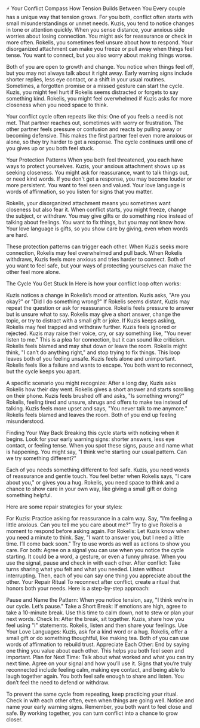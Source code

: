 ⚡ Your Conflict Compass
How Tension Builds Between You
Every couple has a unique way that tension grows. For you both, conflict often starts with small misunderstandings or unmet needs. Kuzis, you tend to notice changes in tone or attention quickly. When you sense distance, your anxious side worries about losing connection. You might ask for reassurance or check in more often. Rokelis, you sometimes feel unsure about how to respond. Your disorganized attachment can make you freeze or pull away when things feel tense. You want to connect, but you also worry about making things worse.

Both of you are open to growth and change. You notice when things feel off, but you may not always talk about it right away. Early warning signs include shorter replies, less eye contact, or a shift in your usual routines. Sometimes, a forgotten promise or a missed gesture can start the cycle. Kuzis, you might feel hurt if Rokelis seems distracted or forgets to say something kind. Rokelis, you might feel overwhelmed if Kuzis asks for more closeness when you need space to think.

Your conflict cycle often repeats like this: One of you feels a need is not met. That partner reaches out, sometimes with worry or frustration. The other partner feels pressure or confusion and reacts by pulling away or becoming defensive. This makes the first partner feel even more anxious or alone, so they try harder to get a response. The cycle continues until one of you gives up or you both feel stuck.

Your Protection Patterns
When you both feel threatened, you each have ways to protect yourselves. Kuzis, your anxious attachment shows up as seeking closeness. You might ask for reassurance, want to talk things out, or need kind words. If you don't get a response, you may become louder or more persistent. You want to feel seen and valued. Your love language is words of affirmation, so you listen for signs that you matter.

Rokelis, your disorganized attachment means you sometimes want closeness but also fear it. When conflict starts, you might freeze, change the subject, or withdraw. You may give gifts or do something nice instead of talking about feelings. You want to fix things, but you may not know how. Your love language is gifts, so you show care by giving, even when words are hard.

These protection patterns can trigger each other. When Kuzis seeks more connection, Rokelis may feel overwhelmed and pull back. When Rokelis withdraws, Kuzis feels more anxious and tries harder to connect. Both of you want to feel safe, but your ways of protecting yourselves can make the other feel more alone.

The Cycle You Get Stuck In
Here is how your conflict loop often works:

Kuzis notices a change in Rokelis’s mood or attention. Kuzis asks, "Are you okay?" or "Did I do something wrong?" If Rokelis seems distant, Kuzis may repeat the question or ask for reassurance.
Rokelis feels pressure to answer but is unsure what to say. Rokelis may give a short answer, change the topic, or try to distract with a small gift or joke. If Kuzis keeps asking, Rokelis may feel trapped and withdraw further.
Kuzis feels ignored or rejected. Kuzis may raise their voice, cry, or say something like, "You never listen to me." This is a plea for connection, but it can sound like criticism.
Rokelis feels blamed and may shut down or leave the room. Rokelis might think, "I can’t do anything right," and stop trying to fix things.
This loop leaves both of you feeling unsafe. Kuzis feels alone and unimportant. Rokelis feels like a failure and wants to escape. You both want to reconnect, but the cycle keeps you apart.

A specific scenario you might recognize: After a long day, Kuzis asks Rokelis how their day went. Rokelis gives a short answer and starts scrolling on their phone. Kuzis feels brushed off and asks, "Is something wrong?" Rokelis, feeling tired and unsure, shrugs and offers to make tea instead of talking. Kuzis feels more upset and says, "You never talk to me anymore." Rokelis feels blamed and leaves the room. Both of you end up feeling misunderstood.

Finding Your Way Back
Breaking this cycle starts with noticing when it begins. Look for your early warning signs: shorter answers, less eye contact, or feeling tense. When you spot these signs, pause and name what is happening. You might say, "I think we’re starting our usual pattern. Can we try something different?"

Each of you needs something different to feel safe. Kuzis, you need words of reassurance and gentle touch. You feel better when Rokelis says, "I care about you," or gives you a hug. Rokelis, you need space to think and a chance to show care in your own way, like giving a small gift or doing something helpful.

Here are some repair strategies for your styles:

For Kuzis: Practice asking for reassurance in a calm way. Say, "I’m feeling a little anxious. Can you tell me you care about me?" Try to give Rokelis a moment to respond before asking again.
For Rokelis: Let Kuzis know when you need a minute to think. Say, "I want to answer you, but I need a little time. I’ll come back soon." Try to use words as well as actions to show you care.
For both: Agree on a signal you can use when you notice the cycle starting. It could be a word, a gesture, or even a funny phrase. When you use the signal, pause and check in with each other.
After conflict: Take turns sharing what you felt and what you needed. Listen without interrupting. Then, each of you can say one thing you appreciate about the other.
Your Repair Ritual
To reconnect after conflict, create a ritual that honors both your needs. Here is a step-by-step approach:

Pause and Name the Pattern: When you notice tension, say, "I think we’re in our cycle. Let’s pause."
Take a Short Break: If emotions are high, agree to take a 10-minute break. Use this time to calm down, not to stew or plan your next words.
Check In: After the break, sit together. Kuzis, share how you feel using "I" statements. Rokelis, listen and then share your feelings.
Use Your Love Languages: Kuzis, ask for a kind word or a hug. Rokelis, offer a small gift or do something thoughtful, like making tea. Both of you can use words of affirmation to rebuild trust.
Appreciate Each Other: End by saying one thing you value about each other. This helps you both feel seen and important.
Plan for Next Time: Talk about what worked and what you can try next time. Agree on your signal and how you’ll use it.
Signs that you’re truly reconnected include feeling calm, making eye contact, and being able to laugh together again. You both feel safe enough to share and listen. You don’t feel the need to defend or withdraw.

To prevent the same cycle from repeating, keep practicing your ritual. Check in with each other often, even when things are going well. Notice and name your early warning signs. Remember, you both want to feel close and safe. By working together, you can turn conflict into a chance to grow closer.
